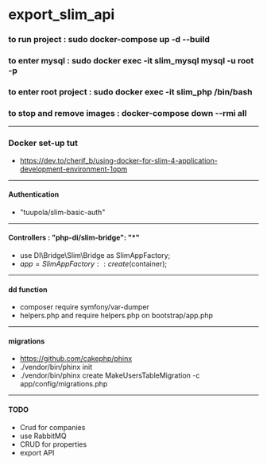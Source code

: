 # export_slim_api

### to run project : sudo docker-compose up -d --build
### to enter mysql : sudo docker exec -it slim_mysql mysql -u root -p
### to enter root project : sudo docker exec -it slim_php /bin/bash
### to stop and remove images : docker-compose down --rmi all

------------------------------------------------
### Docker set-up tut
-  https://dev.to/cherif_b/using-docker-for-slim-4-application-development-environment-1opm
------------------------------------------------
#### Authentication
- "tuupola/slim-basic-auth"
------------------------------------------------
#### Controllers :   "php-di/slim-bridge": "*"
- use DI\Bridge\Slim\Bridge as SlimAppFactory;
- $app = SlimAppFactory::create($container);
------------------------------------------------
#### dd function
- composer require symfony/var-dumper
- helpers.php and require helpers.php on bootstrap/app.php
------------------------------------------------
#### migrations
- https://github.com/cakephp/phinx
- ./vendor/bin/phinx init
- ./vendor/bin/phinx create MakeUsersTableMigration -c app/config/migrations.php


------------------------------------------------
#### TODO
- Crud for companies
- use RabbitMQ 
- CRUD for properties
- export API